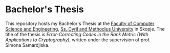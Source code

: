 # Bachelor's Thesis

This repository hosts my Bachelor's Thesis at the [Faculty of Computer
Science and Engineering][1], [Ss. Cyril and Methodius University][2]
in Skopje.  The title of the thesis is _Error-Correcting Codes in the
Rank Metric (With Applications to Cryptography)_, written under the
supervision of prof. Simona Samardjiska.

  [1]: http://finki.ukim.mk/en/
  [2]: http://ukim.edu.mk/en_index.php
